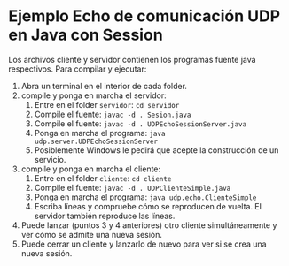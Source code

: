 # Ejemplo Echo de comunicación UDP en Java con Session

Los archivos cliente y servidor contienen los programas fuente java
respectivos. Para compilar y ejecutar:
1. Abra un terminal en el interior de cada folder.
2. compile y ponga en marcha el servidor:
   1. Entre en el folder `servidor`: `cd servidor`
   2. Compile el fuente: `javac -d . Sesion.java`
   2. Compile el fuente: `javac -d . UDPEchoSessionServer.java`
   3. Ponga en marcha el programa: `java udp.server.UDPEchoSessionServer`
   4. Posiblemente Windows le pedirá que acepte la construcción de un servicio.
3. compile y ponga en marcha el cliente:
   1. Entre en el folder `cliente`: `cd cliente`
   2. Compile el fuente: `javac -d . UDPClienteSimple.java`
   3. Ponga en marcha el programa: `java udp.echo.ClienteSimple`
   4. Escriba líneas y compruebe cómo se reproducen de vuelta. El servidor
      también reproduce las líneas.
4. Puede lanzar (puntos 3 y 4 anteriores) otro cliente simultáneamente y ver
   cómo se admite una nueva sesión.
5. Puede cerrar un cliente y lanzarlo de nuevo para ver si se crea una nueva
   sesión.
